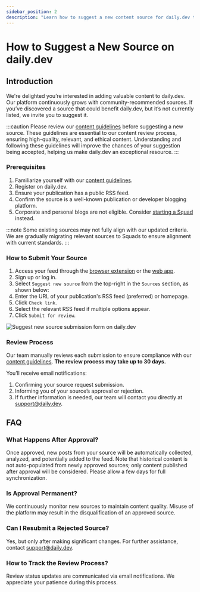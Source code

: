 ```yaml
---
sidebar_position: 2
description: "Learn how to suggest a new content source for daily.dev to expand our community-driven developer resources. Follow these steps for successful submission."
---
```


# How to Suggest a New Source on daily.dev

## Introduction

We're delighted you’re interested in adding valuable content to daily.dev. Our platform continuously grows with community-recommended sources. If you’ve discovered a source that could benefit daily.dev, but it’s not currently listed, we invite you to suggest it.

:::caution
Please review our [content guidelines](/for-content-creators/content-guidelines.md) before suggesting a new source. These guidelines are essential to our content review process, ensuring high-quality, relevant, and ethical content. Understanding and following these guidelines will improve the chances of your suggestion being accepted, helping us make daily.dev an exceptional resource.
:::

### Prerequisites

1. Familiarize yourself with our [content guidelines](/for-content-creators/content-guidelines.md).
2. Register on daily.dev.
3. Ensure your publication has a public RSS feed.
4. Confirm the source is a well-known publication or developer blogging platform.
5. Corporate and personal blogs are not eligible. Consider [starting a Squad](../squads/creating-your-squad.md) instead.

:::note
Some existing sources may not fully align with our updated criteria. We are gradually migrating relevant sources to Squads to ensure alignment with current standards.
:::

### How to Submit Your Source

1. Access your feed through the [browser extension](../getting-started/browser-extension-installation.md) or the [web app](https://app.daily.dev).
2. Sign up or log in.
3. Select `Suggest new source` from the top-right in the `Sources` section, as shown below:
4. Enter the URL of your publication's RSS feed (preferred) or homepage.
5. Click `Check link`.
6. Select the relevant RSS feed if multiple options appear.
7. Click `Submit for review`.

![Suggest new source submission form on daily.dev](https://github.com/user-attachments/assets/3e55cc94-c65b-4425-9ad2-1c19f5efd5d2)

### Review Process

Our team manually reviews each submission to ensure compliance with our [content guidelines](/for-content-creators/content-guidelines.md). **The review process may take up to 30 days.**

You’ll receive email notifications:
1. Confirming your source request submission.
2. Informing you of your source’s approval or rejection.
3. If further information is needed, our team will contact you directly at support@daily.dev.

## FAQ

### What Happens After Approval?

Once approved, new posts from your source will be automatically collected, analyzed, and potentially added to the feed. Note that historical content is not auto-populated from newly approved sources; only content published after approval will be considered. Please allow a few days for full synchronization.

### Is Approval Permanent?

We continuously monitor new sources to maintain content quality. Misuse of the platform may result in the disqualification of an approved source.

### Can I Resubmit a Rejected Source?

Yes, but only after making significant changes. For further assistance, contact support@daily.dev.

### How to Track the Review Process?

Review status updates are communicated via email notifications. We appreciate your patience during this process.

